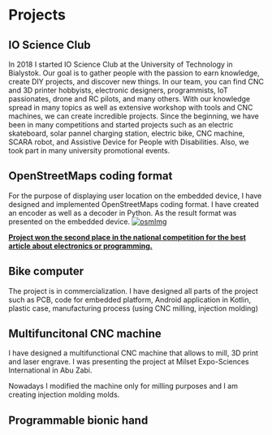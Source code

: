 # **Projects**

## IO Science Club
In 2018 I started IO Science Club at the University of Technology in Bialystok. Our goal is to gather people with the passion to earn knowledge, create DIY projects, and discover new things. 
In our team, you can find CNC and 3D printer hobbyists, electronic designers, programmists, IoT passionates, drone and RC pilots, and many others. With our knowledge spread in many topics as well as extensive workshop with tools and CNC machines, we can create incredible projects.
Since the beginning, we have been in many competitions and started projects such as an electric skateboard, solar pannel charging station, electric bike, CNC machine, SCARA robot, and Assistive Device for People with Disabilities. Also, we took part in many university promotional events. 

## OpenStreetMaps coding format
For the purpose of displaying user location on the embedded device, I have designed and implemented OpenStreetMaps coding format. I have created an encoder as well as a decoder in Python. As the result format was presented on the embedded device. 
[![osmImg](https://img.youtube.com/vi/jqdv9XyNfTM/0.jpg)](https://youtu.be/jqdv9XyNfTM?si=ll7I6oQxrR-uPcij "Video presenting processed format with displaying of current location")

**[Project won the second place in the national competition for the best article about electronics or programming.](https://forbot.pl/forum/topic/19798-przetwarzanie-openstreetmap-na-systemie-wbudowanym-1-format-osm/)**

## Bike computer
The project is in commercialization. I have designed all parts of the project such as PCB, code for embedded platform, Android application in Kotlin, plastic case, manufacturing process (using CNC milling, injection molding)

## Multifuncitonal CNC machine
I have designed a multifunctional CNC machine that allows to mill, 3D print and laser engrave.
I was presenting the project at Milset Expo-Sciences International in Abu Zabi.


Nowadays I modified the machine only for milling purposes and I am creating injection molding molds.


## Programmable bionic hand

